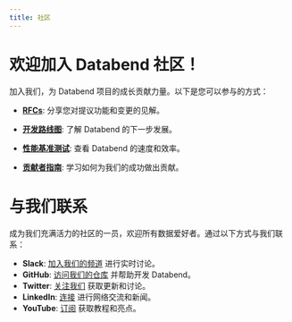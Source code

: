 ```yaml
---
title: 社区
---
```


# 欢迎加入 Databend 社区！

加入我们，为 Databend 项目的成长贡献力量。以下是您可以参与的方式：

- **[RFCs](/guides/overview/community/rfcs)**: 分享您对提议功能和变更的见解。

- **[开发路线图](01-roadmap.md)**: 了解 Databend 的下一步发展。

- **[性能基准测试](https://www.databend.com/blog/clickbench-databend-top/)**: 查看 Databend 的速度和效率。

- **[贡献者指南](/guides/overview/community/contributor)**: 学习如何为我们的成功做出贡献。

# 与我们联系

成为我们充满活力的社区的一员，欢迎所有数据爱好者。通过以下方式与我们联系：

- **Slack**: [加入我们的频道](https://link.databend.com/join-slack) 进行实时讨论。
- **GitHub**: [访问我们的仓库](https://github.com/databendlabs/databend) 并帮助开发 Databend。
- **Twitter**: [关注我们](https://twitter.com/DatabendLabs) 获取更新和讨论。
- **LinkedIn**: [连接](https://www.linkedin.com/company/datafuselabs) 进行网络交流和新闻。
- **YouTube**: [订阅](https://www.youtube.com/@DatabendLabs) 获取教程和亮点。
